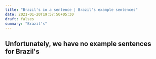 ```yaml
---
title: "Brazil's in a sentence | Brazil's example sentences"
date: 2021-01-20T19:57:50+05:30
draft: falses
summary: "Brazil's"
---
```

## Unfortunately, we have no example sentences for Brazil's                 
